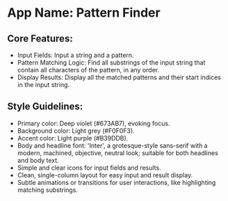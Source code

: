 # **App Name**: Pattern Finder

## Core Features:

- Input Fields: Input a string and a pattern.
- Pattern Matching Logic: Find all substrings of the input string that contain all characters of the pattern, in any order.
- Display Results: Display all the matched patterns and their start indices in the input string.

## Style Guidelines:

- Primary color: Deep violet (#673AB7), evoking focus.
- Background color: Light grey (#F0F0F3).
- Accent color: Light purple (#B39DDB).
- Body and headline font: 'Inter', a grotesque-style sans-serif with a modern, machined, objective, neutral look; suitable for both headlines and body text.
- Simple and clear icons for input fields and results.
- Clean, single-column layout for easy input and result display.
- Subtle animations or transitions for user interactions, like highlighting matching substrings.